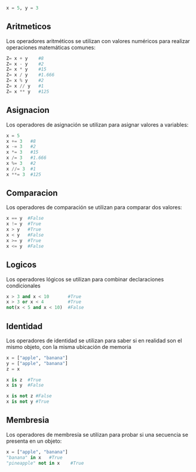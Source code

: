 ```python
x = 5, y = 3
```

## Aritmeticos
Los operadores aritméticos se utilizan con valores numéricos para realizar operaciones matemáticas comunes:

```python
Z= x + y 	#8
Z= x - y 	#2
Z= x * y 	#15
Z= x / y 	#1.666
Z= x % y 	#2
Z= x // y 	#1
Z= x ** y 	#125
```
## Asignacion
Los operadores de asignación se utilizan para asignar valores a variables:
```python
x = 5
x += 3 	 #8
x -= 3 	 #2
x *= 3 	 #15
x /= 3 	 #1.666
x %= 3   #2
x //= 3  #1
x **= 3  #125
```
## Comparacion
Los operadores de comparación se utilizan para comparar dos valores:
```python
x == y 	#False
x != y 	#True
x > y 	#True
x < y 	#False
x >= y  #True
x <= y  #False
```
## Logicos
Los operadores lógicos se utilizan para combinar declaraciones condicionales
```python
x > 3 and x < 10	   #True
x > 3 or x < 4	       #True
not(x < 5 and x < 10)  #False
```
## Identidad
Los operadores de identidad se utilizan para saber si en realidad son el mismo objeto, con la misma ubicación de memoria
```python
x = ["apple", "banana"]
y = ["apple", "banana"]
z = x

x is z	#True
x is y	#False

x is not z #False
x is not y #True
```
## Membresia
Los operadores de membresía se utilizan para probar si una secuencia se presenta en un objeto:
```python
x = ["apple", "banana"]
"banana" in x	#True
"pineapple" not in x	#True
```